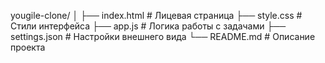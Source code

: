 yougile-clone/
│
├── index.html              # Лицевая страница
├── style.css               # Стили интерфейса
├── app.js                  # Логика работы с задачами
├── settings.json           # Настройки внешнего вида
└── README.md               # Описание проекта
